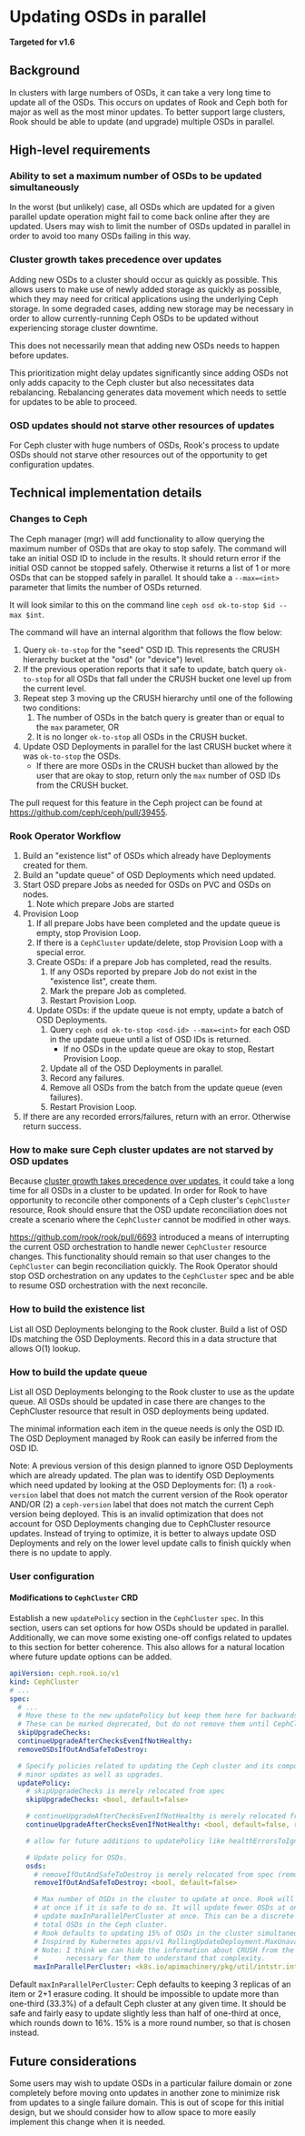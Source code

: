 # Updating OSDs in parallel
**Targeted for v1.6**

## Background
In clusters with large numbers of OSDs, it can take a very long time to update all of the OSDs. This
occurs on updates of Rook and Ceph both for major as well as the most minor updates. To better
support large clusters, Rook should be able to update (and upgrade) multiple OSDs in parallel.


## High-level requirements

### Ability to set a maximum number of OSDs to be updated simultaneously
In the worst (but unlikely) case, all OSDs which are updated for a given parallel update operation
might fail to come back online after they are updated. Users may wish to limit the number of OSDs
updated in parallel in order to avoid too many OSDs failing in this way.

### Cluster growth takes precedence over updates
Adding new OSDs to a cluster should occur as quickly as possible. This allows users to make use of
newly added storage as quickly as possible, which they may need for critical applications using the
underlying Ceph storage. In some degraded cases, adding new storage may be necessary in order to
allow currently-running Ceph OSDs to be updated without experiencing storage cluster downtime.

This does not necessarily mean that adding new OSDs needs to happen before updates.

This prioritization might delay updates significantly since adding OSDs not only adds capacity to
the Ceph cluster but also necessitates data rebalancing. Rebalancing generates data movement which
needs to settle for updates to be able to proceed.

### OSD updates should not starve other resources of updates
For Ceph cluster with huge numbers of OSDs, Rook's process to update OSDs should not starve other
resources out of the opportunity to get configuration updates.


## Technical implementation details

### Changes to Ceph
The Ceph manager (mgr) will add functionality to allow querying the maximum number of OSDs that are
okay to stop safely. The command will take an initial OSD ID to include in the results. It should 
return error if the initial OSD cannot be stopped safely. Otherwise it returns a list of 1 or more
OSDs that can be stopped safely in parallel. It should take a `--max=<int>` parameter that limits 
the number of OSDs returned.

It will look similar to this on the command line `ceph osd ok-to-stop $id --max $int`.

The command will have an internal algorithm that follows the flow below:
1. Query `ok-to-stop` for the "seed" OSD ID. This represents the CRUSH hierarchy bucket at the "osd"
   (or "device") level.
2. If the previous operation reports that it safe to update, batch query `ok-to-stop` for all OSDs
   that fall under the CRUSH bucket one level up from the current level.
3. Repeat step 3 moving up the CRUSH hierarchy until one of the following two conditions:
    1. The number of OSDs in the batch query is greater than or equal to the `max` parameter, OR
    2. It is no longer `ok-to-stop` all OSDs in the CRUSH bucket.
4. Update OSD Deployments in parallel for the last CRUSH bucket where it was `ok-to-stop` the OSDs.
    - If there are more OSDs in the CRUSH bucket than allowed by the user that are okay to stop, 
      return only the `max` number of OSD IDs from the CRUSH bucket.

The pull request for this feature in the Ceph project can be found at 
https://github.com/ceph/ceph/pull/39455.

### Rook Operator Workflow
1. Build an "existence list" of OSDs which already have Deployments created for them.
1. Build an "update queue" of OSD Deployments which need updated.
1. Start OSD prepare Jobs as needed for OSDs on PVC and OSDs on nodes.
   1. Note which prepare Jobs are started
1. Provision Loop
   1. If all prepare Jobs have been completed and the update queue is empty, stop Provision Loop.
   1. If there is a `CephCluster` update/delete, stop Provision Loop with a special error.
   1. Create OSDs: if a prepare Job has completed, read the results.
      1. If any OSDs reported by prepare Job do not exist in the "existence list", create them.
      1. Mark the prepare Job as completed.
      1. Restart Provision Loop.
   1. Update OSDs: if the update queue is not empty, update a batch of OSD Deployments.
      1. Query `ceph osd ok-to-stop <osd-id> --max=<int>` for each OSD in the update queue until 
         a list of OSD IDs is returned.
         - If no OSDs in the update queue are okay to stop, Restart Provision Loop.
      1. Update all of the OSD Deployments in parallel.
      1. Record any failures.
      1. Remove all OSDs from the batch from the update queue (even failures).
      1. Restart Provision Loop.
1. If there are any recorded errors/failures, return with an error. Otherwise return success.

### How to make sure Ceph cluster updates are not starved by OSD updates
Because [cluster growth takes precedence over updates](#cluster-growth-takes-precedence-over-updates),
it could take a long time for all OSDs in a cluster to be updated. In order for Rook to have
opportunity to reconcile other components of a Ceph cluster's `CephCluster` resource, Rook should
ensure that the OSD update reconciliation does not create a scenario where the `CephCluster` cannot
be modified in other ways.

https://github.com/rook/rook/pull/6693 introduced a means of interrupting the current OSD
orchestration to handle newer `CephCluster` resource changes. This functionality should remain so
that user changes to the `CephCluster` can begin reconciliation quickly. The Rook Operator should
stop OSD orchestration on any updates to the `CephCluster` spec and be able to resume OSD 
orchestration with the next reconcile.

### How to build the existence list
List all OSD Deployments belonging to the Rook cluster. Build a list of OSD IDs matching the OSD
Deployments. Record this in a data structure that allows O(1) lookup.

### How to build the update queue
List all OSD Deployments belonging to the Rook cluster to use as the update queue. All OSDs should
be updated in case there are changes to the CephCluster resource that result in OSD deployments
being updated.

The minimal information each item in the queue needs is only the OSD ID. The OSD Deployment managed
by Rook can easily be inferred from the OSD ID.

Note: A previous version of this design planned to ignore OSD Deployments which are already updated.
The plan was to identify OSD Deployments which need updated by looking at the OSD Deployments for:
(1) a `rook-version` label that does not match the current version of the Rook operator AND/OR
(2) a `ceph-version` label that does not match the current Ceph version being deployed. This is an
invalid optimization that does not account for OSD Deployments changing due to CephCluster resource
updates. Instead of trying to optimize, it is better to always update OSD Deployments and rely on the
lower level update calls to finish quickly when there is no update to apply.

### User configuration

#### Modifications to `CephCluster` CRD
Establish a new `updatePolicy` section in the `CephCluster` `spec`. In this section, users can
set options for how OSDs should be updated in parallel. Additionally, we can move some existing
one-off configs related to updates to this section for better coherence. This also allows for
a natural location where future update options can be added.

```yaml
apiVersion: ceph.rook.io/v1
kind: CephCluster
# ...
spec:
  # ...
  # Move these to the new updatePolicy but keep them here for backwards compatibility.
  # These can be marked deprecated, but do not remove them until CephCluster CRD v2.
  skipUpgradeChecks:
  continueUpgradeAfterChecksEvenIfNotHealthy:
  removeOSDsIfOutAndSafeToDestroy:

  # Specify policies related to updating the Ceph cluster and its components. This applies to
  # minor updates as well as upgrades.
  updatePolicy:
    # skipUpgradeChecks is merely relocated from spec
    skipUpgradeChecks: <bool, default=false>

    # continueUpgradeAfterChecksEvenIfNotHealthy is merely relocated from spec
    continueUpgradeAfterChecksEvenIfNotHealthy: <bool, default=false, relocated from spec>

    # allow for future additions to updatePolicy like healthErrorsToIgnore

    # Update policy for OSDs.
    osds:
      # removeIfOutAndSafeToDestroy is merely relocated from spec (removeOSDsIfOutAndSafeToRemove)
      removeIfOutAndSafeToDestroy: <bool, default=false>

      # Max number of OSDs in the cluster to update at once. Rook will try to update this many OSDs 
      # at once if it is safe to do so. It will update fewer OSDs at once if it would be unsafe to 
      # update maxInParallelPerCluster at once. This can be a discrete number or a percentage of 
      # total OSDs in the Ceph cluster.
      # Rook defaults to updating 15% of OSDs in the cluster simultaneously if this value is unset.
      # Inspired by Kubernetes apps/v1 RollingUpdateDeployment.MaxUnavailable.
      # Note: I think we can hide the information about CRUSH from the user since it is not
      #       necessary for them to understand that complexity.
      maxInParallelPerCluster: <k8s.io/apimachinery/pkg/util/intstr.intOrString, default=15%>
```

Default `maxInParallelPerCluster`: Ceph defaults to keeping 3 replicas of an item or 2+1 erasure
coding. It should be impossible to update more than one-third (33.3%) of a default Ceph cluster at
any given time. It should be safe and fairly easy to update slightly less than half of one-third at
once, which rounds down to 16%. 15% is a more round number, so that is chosen instead.


## Future considerations
Some users may wish to update OSDs in a particular failure domain or zone completely before moving
onto updates in another zone to minimize risk from updates to a single failure domain. This is out 
of scope for this initial design, but we should consider how to allow space to more easily implement
this change when it is needed.